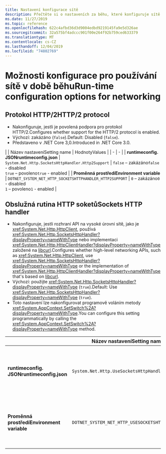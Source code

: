 ```yaml
---
title: Nastavení konfigurace sítě
description: Přečtěte si o nastaveních za běhu, které konfiguruje sítě pro aplikace .NET Core.
ms.date: 11/27/2019
ms.topic: reference
ms.openlocfilehash: 622c4afbd36d3d9004edbd9219145fa9e5d326ae
ms.sourcegitcommit: 32a575bf4adccc901f00e264f92b759ced633379
ms.translationtype: MT
ms.contentlocale: cs-CZ
ms.lasthandoff: 12/04/2019
ms.locfileid: "74802769"
---
```

# <a name="run-time-configuration-options-for-networking"></a><span data-ttu-id="3f8c8-103">Možnosti konfigurace pro používání sítě v době běhu</span><span class="sxs-lookup"><span data-stu-id="3f8c8-103">Run-time configuration options for networking</span></span>

## <a name="http2-protocol"></a><span data-ttu-id="3f8c8-104">Protokol HTTP/2</span><span class="sxs-lookup"><span data-stu-id="3f8c8-104">HTTP/2 protocol</span></span>

- <span data-ttu-id="3f8c8-105">Nakonfiguruje, jestli je povolená podpora pro protokol HTTP/2.</span><span class="sxs-lookup"><span data-stu-id="3f8c8-105">Configures whether support for the HTTP/2 protocol is enabled.</span></span>
- <span data-ttu-id="3f8c8-106">Výchozí: zakázáno (`false`).</span><span class="sxs-lookup"><span data-stu-id="3f8c8-106">Default: Disabled (`false`).</span></span>
- <span data-ttu-id="3f8c8-107">Představeno v .NET Core 3,0.</span><span class="sxs-lookup"><span data-stu-id="3f8c8-107">Introduced in .NET Core 3.0.</span></span>

| | <span data-ttu-id="3f8c8-108">Název nastavení</span><span class="sxs-lookup"><span data-stu-id="3f8c8-108">Setting name</span></span> | <span data-ttu-id="3f8c8-109">Hodnoty</span><span class="sxs-lookup"><span data-stu-id="3f8c8-109">Values</span></span> |
| - | - |
| <span data-ttu-id="3f8c8-110">**runtimeconfig. JSON**</span><span class="sxs-lookup"><span data-stu-id="3f8c8-110">**runtimeconfig.json**</span></span> | `System.Net.Http.SocketsHttpHandler.Http2Support` | <span data-ttu-id="3f8c8-111">`false` – zakázáno</span><span class="sxs-lookup"><span data-stu-id="3f8c8-111">`false` - disabled</span></span><br/><span data-ttu-id="3f8c8-112">`true` – povoleno</span><span class="sxs-lookup"><span data-stu-id="3f8c8-112">`true` - enabled</span></span> |
| <span data-ttu-id="3f8c8-113">**Proměnná prostředí**</span><span class="sxs-lookup"><span data-stu-id="3f8c8-113">**Environment variable**</span></span> | `DOTNET_SYSTEM_NET_HTTP_SOCKETSHTTPHANDLER_HTTP2SUPPORT` | <span data-ttu-id="3f8c8-114">`0` – zakázáno</span><span class="sxs-lookup"><span data-stu-id="3f8c8-114">`0` - disabled</span></span><br/><span data-ttu-id="3f8c8-115">`1` – povoleno</span><span class="sxs-lookup"><span data-stu-id="3f8c8-115">`1` - enabled</span></span> |

## <a name="sockets-http-handler"></a><span data-ttu-id="3f8c8-116">Obslužná rutina HTTP soketů</span><span class="sxs-lookup"><span data-stu-id="3f8c8-116">Sockets HTTP handler</span></span>

- <span data-ttu-id="3f8c8-117">Nakonfiguruje, jestli rozhraní API na vysoké úrovni sítě, jako je <xref:System.Net.Http.HttpClient>, používá <xref:System.Net.Http.SocketsHttpHandler?displayProperty=nameWithType> nebo implementaci <xref:System.Net.Http.HttpClientHandler?displayProperty=nameWithType> založené na [libcurl](https://curl.haxx.se/libcurl/).</span><span class="sxs-lookup"><span data-stu-id="3f8c8-117">Configures whether high-level networking APIs, such as <xref:System.Net.Http.HttpClient>, use <xref:System.Net.Http.SocketsHttpHandler?displayProperty=nameWithType> or the implementation of <xref:System.Net.Http.HttpClientHandler?displayProperty=nameWithType> that's based on [libcurl](https://curl.haxx.se/libcurl/).</span></span>
- <span data-ttu-id="3f8c8-118">Výchozí: použijte <xref:System.Net.Http.SocketsHttpHandler?displayProperty=nameWithType> (`true`).</span><span class="sxs-lookup"><span data-stu-id="3f8c8-118">Default: Use <xref:System.Net.Http.SocketsHttpHandler?displayProperty=nameWithType> (`true`).</span></span>
- <span data-ttu-id="3f8c8-119">Toto nastavení lze nakonfigurovat programově voláním metody <xref:System.AppContext.SetSwitch%2A?displayProperty=nameWithType>.</span><span class="sxs-lookup"><span data-stu-id="3f8c8-119">You can configure this setting programmatically by calling the <xref:System.AppContext.SetSwitch%2A?displayProperty=nameWithType> method.</span></span>

| | <span data-ttu-id="3f8c8-120">Název nastavení</span><span class="sxs-lookup"><span data-stu-id="3f8c8-120">Setting name</span></span> | <span data-ttu-id="3f8c8-121">Hodnoty</span><span class="sxs-lookup"><span data-stu-id="3f8c8-121">Values</span></span> |
| - | - | - |
| <span data-ttu-id="3f8c8-122">**runtimeconfig. JSON**</span><span class="sxs-lookup"><span data-stu-id="3f8c8-122">**runtimeconfig.json**</span></span> | `System.Net.Http.UseSocketsHttpHandler` | <span data-ttu-id="3f8c8-123">`true` – povolí použití <xref:System.Net.Http.SocketsHttpHandler>.</span><span class="sxs-lookup"><span data-stu-id="3f8c8-123">`true` - enables the use of <xref:System.Net.Http.SocketsHttpHandler></span></span><br/><span data-ttu-id="3f8c8-124">`false` – povolí použití <xref:System.Net.Http.HttpClientHandler>.</span><span class="sxs-lookup"><span data-stu-id="3f8c8-124">`false` - enables the use of <xref:System.Net.Http.HttpClientHandler></span></span> |
| <span data-ttu-id="3f8c8-125">**Proměnná prostředí**</span><span class="sxs-lookup"><span data-stu-id="3f8c8-125">**Environment variable**</span></span> | `DOTNET_SYSTEM_NET_HTTP_USESOCKETSHTTPHANDLER` | <span data-ttu-id="3f8c8-126">`1` – povolí použití <xref:System.Net.Http.SocketsHttpHandler>.</span><span class="sxs-lookup"><span data-stu-id="3f8c8-126">`1` - enables the use of <xref:System.Net.Http.SocketsHttpHandler></span></span><br/><span data-ttu-id="3f8c8-127">`0` – povolí použití <xref:System.Net.Http.HttpClientHandler>.</span><span class="sxs-lookup"><span data-stu-id="3f8c8-127">`0` - enables the use of <xref:System.Net.Http.HttpClientHandler></span></span> |
